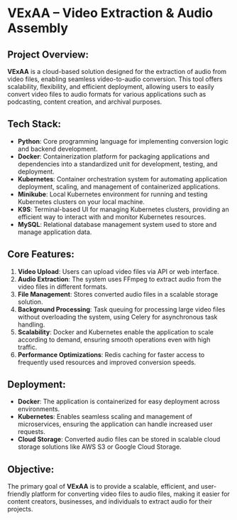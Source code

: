 # **VExAA – Video Extraction & Audio Assembly**

## **Project Overview**:

**VExAA** is a cloud-based solution designed for the extraction of audio from video files, enabling seamless video-to-audio conversion. This tool offers scalability, flexibility, and efficient deployment, allowing users to easily convert video files to audio formats for various applications such as podcasting, content creation, and archival purposes.

## **Tech Stack**:

- **Python**: Core programming language for implementing conversion logic and backend development.
- **Docker**: Containerization platform for packaging applications and dependencies into a standardized unit for development, testing, and deployment.
- **Kubernetes**: Container orchestration system for automating application deployment, scaling, and management of containerized applications.
- **Minikube**: Local Kubernetes environment for running and testing Kubernetes clusters on your local machine.
- **K9S**: Terminal-based UI for managing Kubernetes clusters, providing an efficient way to interact with and monitor Kubernetes resources.
- **MySQL**: Relational database management system used to store and manage application data.

## **Core Features**:

1. **Video Upload**: Users can upload video files via API or web interface.
2. **Audio Extraction**: The system uses FFmpeg to extract audio from the video files in different formats.
3. **File Management**: Stores converted audio files in a scalable storage solution.
4. **Background Processing**: Task queuing for processing large video files without overloading the system, using Celery for asynchronous task handling.
5. **Scalability**: Docker and Kubernetes enable the application to scale according to demand, ensuring smooth operations even with high traffic.
6. **Performance Optimizations**: Redis caching for faster access to frequently used resources and improved conversion speeds.

## **Deployment**:

- **Docker**: The application is containerized for easy deployment across environments.
- **Kubernetes**: Enables seamless scaling and management of microservices, ensuring the application can handle increased user requests.
- **Cloud Storage**: Converted audio files can be stored in scalable cloud storage solutions like AWS S3 or Google Cloud Storage.

## **Objective**:

The primary goal of **VExAA** is to provide a scalable, efficient, and user-friendly platform for converting video files to audio files, making it easier for content creators, businesses, and individuals to extract audio for their projects.